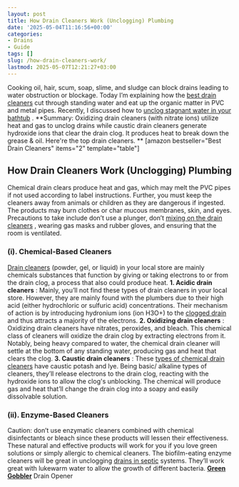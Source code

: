 ```yaml
---
layout: post
title: How Drain Cleaners Work (Unclogging) Plumbing
date: '2025-05-04T11:16:56+00:00'
categories:
- Drains
- Guide
tags: []
slug: /how-drain-cleaners-work/
lastmod: 2025-05-07T12:21:27+03:00
---
```


Cooking oil, hair, scum, soap, slime, and sludge can block drains leading to water obstruction or blockage.
Today I’m explaining how the
[best drain cleaners](https://pestpolicy.com/best-drain-cleaner//)
cut through standing water and eat up the organic matter in PVC and metal pipes. Recently, I discussed how to
[unclog stagnant water in your bathtub](https://pestpolicy.com/how-to-unclog-a-bathtub-drain-with-standing-water/)
.
**Summary: Oxidizing drain cleaners (with nitrate ions) utilize heat and gas to unclog drains while caustic drain cleaners generate hydroxide ions that clear the drain clog. It produces heat to break down the grease & oil. Here're the top drain cleaners. **
[amazon bestseller="Best Drain Cleaners" items="2" template="table"]
## How Drain Cleaners Work (Unclogging) Plumbing
Chemical drain clears produce heat and gas, which may melt the PVC pipes if not used according to label instructions. Further, you must keep the cleaners away from animals or children as they are dangerous if ingested.
The products may burn clothes or char mucous membranes, skin, and eyes. Precautions to take include don’t use a plunger, don’t
[mixing on the drain cleaners](https://pestpolicy.com/best-drain-cleaner//)
, wearing gas masks and rubber gloves, and ensuring that the room is ventilated.
### (i). Chemical-Based Cleaners
[Drain cleaners](https://pestpolicy.com/thrift-drain-cleaner-review/)
(powder, gel, or liquid) in your local store are mainly chemicals substances that function by giving or taking electrons to or from the drain clog, a process that also could produce heat.
**1. Acidic drain cleaners**
: Mainly, you’ll not find these types of drain cleaners in your local store. However, they are mainly found with the plumbers due to their high acid (either hydrochloric or sulfuric acid) concentrations.
Their mechanism of action is by introducing hydronium ions (ion H3O+) to the
[clogged drain](https://pestpolicy.com/dont-use-vinegar-and-baking-soda-to-clean-clogged-drains/)
and thus attracts a majority of the electrons.
**2. Oxidizing drain cleaners**
: Oxidizing drain cleaners have nitrates, peroxides, and bleach. This chemical class of cleaners will oxidize the drain clog by extracting electrons from it.
Notably, being heavy compared to water, the chemical drain cleaner will settle at the bottom of any standing water, producing gas and heat that clears the clog.
**3. Caustic drain cleaners**
: These
[types of chemical drain cleaners](https://pestpolicy.com/pure-lye-drain-opener-review/)
have caustic potash and lye.
Being basic/ alkaline types of cleaners, they’ll release electrons to the drain clog, reacting with the hydroxide ions to allow the clog's unblocking.
The chemical will produce gas and heat that’ll change the drain clog into a soapy and easily dissolvable solution.
### (ii). Enzyme-Based Cleaners
Caution: don’t use enzymatic cleaners combined with chemical disinfectants or bleach since these products will lessen their effectiveness. These natural and effective products will work for you if you love green solutions or simply allergic to chemical cleaners.
The biofilm-eating enzyme cleaners will be great in unclogging
[drains in septic](https://pestpolicy.com/bio-clean-drain-septic-bacteria-2-review/)
systems. They’ll work great with lukewarm water to allow the growth of different bacteria.
[**Green Gobbler**](https://pestpolicy.com/green-gobbler-ggdis2ch32-dissolve-review/)
Drain Opener

